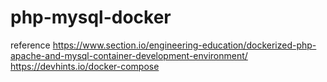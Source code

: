 # php-mysql-docker
reference 
https://www.section.io/engineering-education/dockerized-php-apache-and-mysql-container-development-environment/
https://devhints.io/docker-compose
